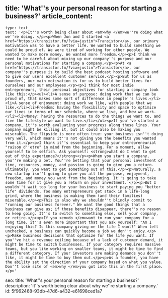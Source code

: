 title: 'What''s your personal reason for starting a business?'
article_content:
  -
    type: text
    text: '<p>It''s worth being clear about <em>why </em>we''re doing what we''re doing. </p><p>When Jon and I started <a href="https://transistor.fm/?via=justin">Transistor</a>, our primary motivation was to have a better life. We wanted to build something we could be proud of. We were tired of working for other people. We wanted to make more money. We wanted more freedom.</p><p>I think we need to be careful about mixing up our company''s purpose and our personal motivations for starting a company.</p><p>At <a href="https://transistor.fm/?via=justin">Transistor</a>, our company''s purpose is to build the best podcast hosting software and to give our users excellent customer service.</p><p>But for us as founders, our main motivation is for us to build better lives for ourselves and our employees.</p><p>I think for most indie entrepreneurs, their personal objectives for starting a company look like this:</p><ul><li>A sense of purpose: doing work that we can be proud of, that makes some sort of difference in people''s lives.</li><li>A sense of enjoyment: doing work we like, with people that we like.</li><li>Freedom: having the flexibility and space to optimize our lives in terms of our schedule, where we live, and how we work.</li><li>Money: having the resources to do the things we want to, and live the lifestyle we want to live.</li></ul><p>If you''ve started a company, it''s worth evaluating your progress along these lines. Your company might be killing it, but it could also be making you miserable. The flipside is more often true: your business isn''t doing very well, which means it''s not giving you the benefits you wanted from it.</p><p>I think it''s essential to keep your entrepreneurial "raison d''etre" in mind from the beginning. For a moment, allow yourself to be selfish. Ask yourself: <strong>what do I want to get out of this experience?</strong></p><p>When you start a company, you''re making a bet. You''re betting that your personal investment of time, resources, money, and passion is going to give you a return. Ultimately, you want to get something out of this.</p><p>Naturally, a new startup isn''t going to give you all the purpose, enjoyment, freedom, and money you want from the beginning. It''s going to take some time for it give you a return on your investment. </p><p>But I wouldn''t wait too long for your business to start paying you "better life" dividends. Too many entrepreneurs get stuck in a life-long grind, where the business is making them (and their families) miserable.</p><p>This is also why we shouldn''t blindly commit to "running our business forever." We want the good things that a business can give us; if those benefits disappear, there''s no reason to keep going. It''s to switch to something else, sell your company, or retire.</p><p>If you <em>do </em>want to run your company for a long time, it''s even more important that you ask yourself: "Am I enjoying this? Is this company giving me the life I want?" When left unchecked, a business can quickly become a job we don''t enjoy.</p><p>Make business decisions that optimize for the life you want. If you''ve hit a revenue ceiling because of a lack of customer demand, it might be time to switch businesses. If your category requires massive teams, but you like working on smaller teams, it might be time to find a different category. If your investors are making demands you don''t like, it might be time to buy them out.</p><p>As a founder, you have the ability set the direction of your company based on what you value. Don''t lose site of <em>why </em>you got into this in the first place.</p>'
seo:
  title: 'What''s your personal reason for starting a business?'
  description: 'It''s worth being clear about why we''re starting a company.'
id: 5f962468-93db-47d6-a432-e61698ced1a7
